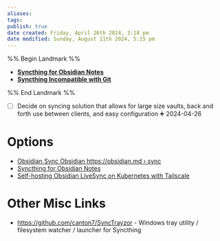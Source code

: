 ```yaml
---
aliases: 
tags: 
publish: true
date created: Friday, April 26th 2024, 3:18 pm
date modified: Sunday, August 11th 2024, 5:15 pm
---
```


%% Begin Landmark %%
- **[Syncthing for Obsidian Notes](Syncthing%20for%20Obsidian%20Notes.md)**
- **[Syncthing Incompatible with Git](Syncthing%20Incompatible%20with%20Git.md)**

%% End Landmark %%
- [ ] Decide on syncing solution that allows for large size vaults, back and forth use between clients, and easy configuration ➕ 2024-04-26

# Options

- [Obsidian Sync Obsidian https://obsidian.md › sync](https://obsidian.md/sync)
- [Syncthing for Obsidian Notes](Syncthing%20for%20Obsidian%20Notes/Syncthing%20for%20Obsidian%20Notes.md) 
- [Self-hosting Obsidian LiveSync on Kubernetes with Tailscale](https://bensmithgall.com/blog/obsidian-self-hosted-livesync)

# Other Misc Links

- https://github.com/canton7/SyncTrayzor - Windows tray utility / filesystem watcher / launcher for Syncthing

